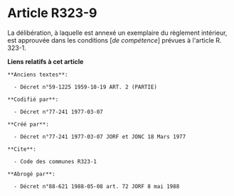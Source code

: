 # Article R323-9

La délibération, à laquelle est annexé un exemplaire du règlement intérieur, est approuvée dans les conditions [*de
compétence*] prévues à l'article R. 323-1.

**Liens relatifs à cet article**

	**Anciens textes**:

	  - Décret n°59-1225 1959-10-19 ART. 2 (PARTIE)

	**Codifié par**:

	  - Décret n°77-241 1977-03-07

	**Créé par**:

	  - Décret n°77-241 1977-03-07 JORF et JONC 18 Mars 1977

	**Cite**:

	  - Code des communes R323-1

	**Abrogé par**:

	  - Décret n°88-621 1988-05-08 art. 72 JORF 8 mai 1988
